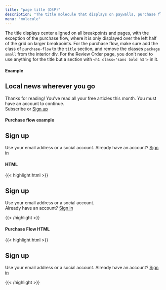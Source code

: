 ```yaml
---
title: "page title (DSP)"
description: "The title molecule that displays on paywalls, purchase flows, confirmation pages, etc."
menu: "molecule"
---
```


The title displays center aligned on all breakpoints and pages, with the exception of the purchase flow, where it is only displayed over the left half of the grid on larger breakpoints. For the purchase flow, make sure add the class of `purchase-flow` to the `title` section, and remove the classes `package small` from the interior div. For the Review Order page, you don't need to use anything for the title but a section with `<h1 class='sans bold h3'>` in it.

#### Example
<div class="dsp example">
    <section class="title">
            <h1 class="sans bold h3">Local news wherever you go</h1>
            <p class="sans">Thanks for reading! You’ve read all your free articles this month. You must have an account to continue.<br>Subscribe or <a href="/saratoga/decks/purchase-flow/sign-up" class="more-link inline">Sign up</a></p>
    </section> 
</div>

#### Purchase flow example
<div class="dsp example">
    <section class="title purchase-flow">
      <div>
          <h1 class="sans bold h3">Sign up</h1>
          <p class="summary">Use your email address or a social account. 
    Already have an account? <a href="/saratoga/decks/purchase-flow/sign-in/" class="more-link inline">Sign in</a></p>
      </div>
    </section>
</div>


#### HTML
{{< highlight html >}}
<section class="title">
     <div class="package small">
      <h2 class="sans bold">Sign up</h2>
      <p class="summary">Use your email address or a social account.<br>
Already have an account? <a href="#" class="more-link inline">Sign in</a></p>
     </div>
</section>
{{< /highlight >}}

#### Purchase Flow HTML
{{< highlight html >}}
<section class="title purchase-flow">
<div>
  <h1 class="sans bold h3">Sign up</h1>
  <p class="summary">Use your email address or a social account. 
Already have an account? <a href="/saratoga/decks/purchase-flow/sign-in/" class="more-link inline">Sign in</a></p>
</div>
</section>
{{< /highlight >}}